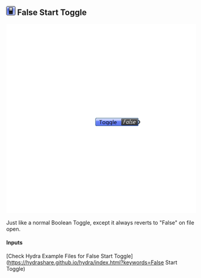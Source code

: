 ## ![](../../images/icons/False_Start_Toggle.png) False Start Toggle

![](../../images/components/False_Start_Toggle.png)

Just like a normal Boolean Toggle, except it always reverts to "False" on file open.

#### Inputs


[Check Hydra Example Files for False Start Toggle](https://hydrashare.github.io/hydra/index.html?keywords=False Start Toggle)
